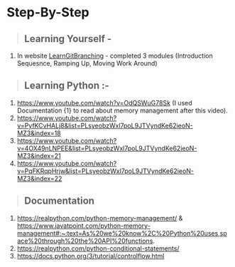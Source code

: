 # Step-By-Step

> ## Learning Yourself -
1. In website [LearnGitBranching](https://learngitbranching.js.org/) - completed 3 modules (Introduction Sequesnce, Ramping Up, Moving Work Around)

> ## Learning Python :-
1. https://www.youtube.com/watch?v=OdQSWuG78Sk (I used Documentation {1} to read about memory management after this video).
2. https://www.youtube.com/watch?v=PyfKCvHALj8&list=PLsyeobzWxl7poL9JTVyndKe62ieoN-MZ3&index=18
3. https://www.youtube.com/watch?v=4OX49nLNPEE&list=PLsyeobzWxl7poL9JTVyndKe62ieoN-MZ3&index=21
4. https://www.youtube.com/watch?v=PqFKRqpHrjw&list=PLsyeobzWxl7poL9JTVyndKe62ieoN-MZ3&index=22

> ## Documentation
1. https://realpython.com/python-memory-management/ & https://www.javatpoint.com/python-memory-management#:~:text=As%20we%20know%2C%20Python%20uses,space%20through%20the%20API%20functions.
2. https://realpython.com/python-conditional-statements/
3. https://docs.python.org/3/tutorial/controlflow.html
